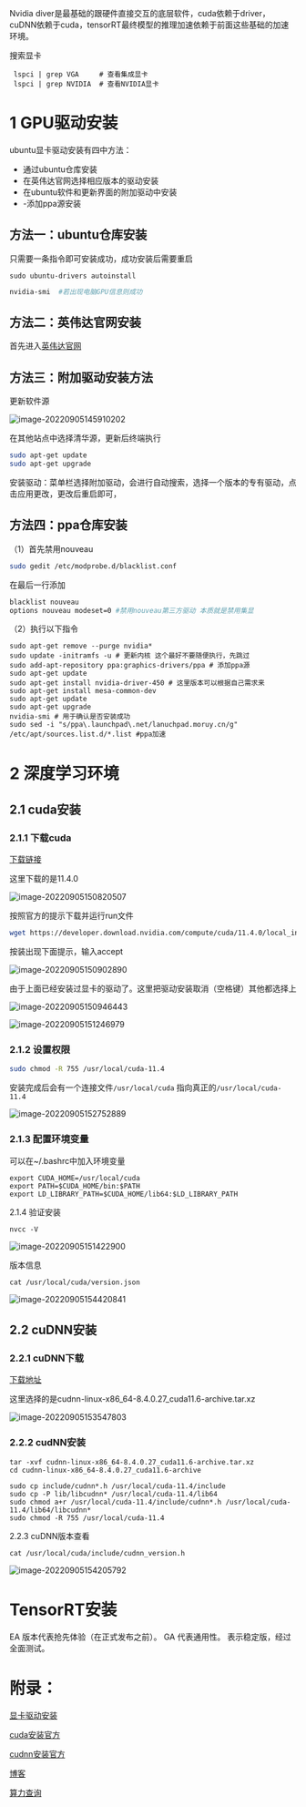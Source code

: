 Nvidia diver是最基础的跟硬件直接交互的底层软件，cuda依赖于driver，cuDNN依赖于cuda，tensorRT最终模型的推理加速依赖于前面这些基础的加速环境。



搜索显卡

```shell
 lspci | grep VGA     # 查看集成显卡
 lspci | grep NVIDIA  # 查看NVIDIA显卡
```

# 1 GPU驱动安装

ubuntu显卡驱动安装有四中方法：

- 通过ubuntu仓库安装
- 在英伟达官网选择相应版本的驱动安装
- 在ubuntu软件和更新界面的附加驱动中安装
- -添加ppa源安装

## 方法一：ubuntu仓库安装

只需要一条指令即可安装成功，成功安装后需要重启

```shell
sudo ubuntu-drivers autoinstall
```

```bash
nvidia-smi  #若出现电脑GPU信息则成功
```

## 方法二：英伟达官网安装

首先进入[英伟达官网](https://www.nvidia.com/Download/index.aspx?lang=en-us)

## 方法三：附加驱动安装方法

更新软件源

![image-20220905145910202](ubuntu下的GPU环境配置.assets/image-20220905145910202.png)

 在其他站点中选择清华源，更新后终端执行

```bash
sudo apt-get update
sudo apt-get upgrade
```

安装驱动：菜单栏选择附加驱动，会进行自动搜索，选择一个版本的专有驱动，点击应用更改，更改后重启即可，

## 方法四：ppa仓库安装

（1）首先禁用nouveau

```bash
sudo gedit /etc/modprobe.d/blacklist.conf
```

在最后一行添加

```bash
blacklist nouveau
options nouveau modeset=0 #禁用nouveau第三方驱动 本质就是禁用集显
```

（2）执行以下指令

```shell
sudo apt-get remove --purge nvidia*
sudo update -initramfs -u # 更新内核 这个最好不要随便执行，先跳过
sudo add-apt-repository ppa:graphics-drivers/ppa # 添加ppa源
sudo apt-get update
sudo apt-get install nvidia-driver-450 # 这里版本可以根据自己需求来
sudo apt-get install mesa-common-dev
sudo apt-get update
sudo apt-get upgrade
nvidia-smi # 用于确认是否安装成功
sudo sed -i "s/ppa\.launchpad\.net/lanuchpad.moruy.cn/g" /etc/apt/sources.list.d/*.list #ppa加速
```

# 2 深度学习环境

## 2.1 cuda安装

### 2.1.1 下载cuda

[下载链接](https://developer.nvidia.com/cuda-toolkit-archive)

这里下载的是11.4.0

![image-20220905150820507](ubuntu下的GPU环境配置.assets/image-20220905150820507.png)

按照官方的提示下载并运行run文件

```bash
wget https://developer.download.nvidia.com/compute/cuda/11.4.0/local_installers/cuda_11.4.0_470.42.01_linux.runsudo sh cuda_11.4.0_470.42.01_linux.run
```

按装出现下面提示，输入accept

![image-20220905150902890](ubuntu下的GPU环境配置.assets/image-20220905150902890.png)

由于上面已经安装过显卡的驱动了。这里把驱动安装取消（空格键）其他都选择上

![image-20220905150946443](ubuntu下的GPU环境配置.assets/image-20220905150946443.png)

![image-20220905151246979](ubuntu下的GPU环境配置.assets/image-20220905151246979.png)

### 2.1.2 设置权限

```bash
sudo chmod -R 755 /usr/local/cuda-11.4
```

安装完成后会有一个连接文件`/usr/local/cuda` 指向真正的`/usr/local/cuda-11.4`

![image-20220905152752889](ubuntu下的GPU环境配置.assets/image-20220905152752889.png)

### 2.1.3 配置环境变量

可以在~/.bashrc中加入环境变量

```shell
export CUDA_HOME=/usr/local/cuda
export PATH=$CUDA_HOME/bin:$PATH
export LD_LIBRARY_PATH=$CUDA_HOME/lib64:$LD_LIBRARY_PATH
```

2.1.4 验证安装

```shell
nvcc -V
```

![image-20220905151422900](ubuntu下的GPU环境配置.assets/image-20220905151422900.png)

版本信息

```shell
cat /usr/local/cuda/version.json
```

![image-20220905154420841](ubuntu下的GPU环境配置.assets/image-20220905154420841.png)

## 2.2 cuDNN安装

### 2.2.1 cuDNN下载

[下载地址](https://developer.nvidia.com/rdp/cudnn-archive)

这里选择的是cudnn-linux-x86_64-8.4.0.27_cuda11.6-archive.tar.xz

![image-20220905153547803](ubuntu下的GPU环境配置.assets/image-20220905153547803.png)

### 2.2.2 cudNN安装

```shell
tar -xvf cudnn-linux-x86_64-8.4.0.27_cuda11.6-archive.tar.xz 
cd cudnn-linux-x86_64-8.4.0.27_cuda11.6-archive
```

```shell
sudo cp include/cudnn*.h /usr/local/cuda-11.4/include 
sudo cp -P lib/libcudnn* /usr/local/cuda-11.4/lib64 
sudo chmod a+r /usr/local/cuda-11.4/include/cudnn*.h /usr/local/cuda-11.4/lib64/libcudnn*
sudo chmod -R 755 /usr/local/cuda-11.4
```

2.2.3 cuDNN版本查看

```shell
cat /usr/local/cuda/include/cudnn_version.h 
```

![image-20220905154205792](ubuntu下的GPU环境配置.assets/image-20220905154205792.png)

# TensorRT安装

EA 版本代表抢先体验（在正式发布之前）。
GA 代表通用性。 表示稳定版，经过全面测试。

# 附录：

[显卡驱动安装](https://blog.csdn.net/lixushi/article/details/118575942)

[cuda安装官方](https://docs.nvidia.com/cuda/cuda-installation-guide-linux/index.html#ubuntu-installation)

[cudnn安装官方](https://docs.nvidia.com/deeplearning/cudnn/install-guide/index.html#prerequisites)

[博客](https://zhuanlan.zhihu.com/p/540588163#:~:text=Nvidia%20diver%E6%98%AF%E6%9C%80%E5%9F%BA%E7%A1%80%E7%9A%84%E8%B7%9F%E7%A1%AC%E4%BB%B6%E7%9B%B4%E6%8E%A5%E4%BA%A4%E4%BA%92%E7%9A%84%E5%BA%95%E5%B1%82%E8%BD%AF%E4%BB%B6%EF%BC%8Ccuda%E4%BE%9D%E8%B5%96%E4%BA%8Edriver%EF%BC%8CcuDNN%E4%BE%9D%E8%B5%96%E4%BA%8Ecuda%EF%BC%8CtensorRT%E6%9C%80%E7%BB%88%E6%A8%A1%E5%9E%8B%E7%9A%84%E6%8E%A8%E7%90%86%E5%8A%A0%E9%80%9F%E4%BE%9D%E8%B5%96%E4%BA%8E%E5%89%8D%E9%9D%A2%E8%BF%99%E4%BA%9B%E5%9F%BA%E7%A1%80%E7%9A%84%E5%8A%A0%E9%80%9F%E7%8E%AF%E5%A2%83%E3%80%82%20%E6%88%91%E4%BB%AC%E8%BF%99%E9%87%8C%E5%AE%89%E8%A3%85driver,%28460.106.00%29%2Bcuda%20%2811.2.0%29%2BcuDNN%20%288.4.0%29%2BTensorRT%20%288.2.1.8%29%E3%80%82)

[算力查询](https://developer.nvidia.com/cuda-gpus)

